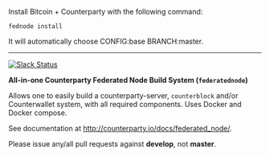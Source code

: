 Install Bitcoin + Counterparty with the following command:

`fednode install`

It will automatically choose CONFIG:base BRANCH:master.

---

[![Slack Status](http://slack.counterparty.io/badge.svg)](http://slack.counterparty.io)

**All-in-one Counterparty Federated Node Build System (`federatednode`)**

Allows one to easily build a counterparty-server, `counterblock` and/or Counterwallet system, with all required components. Uses Docker and Docker compose.

See documentation at <http://counterparty.io/docs/federated_node/>.

Please issue any/all pull requests against **develop**, not **master**.
